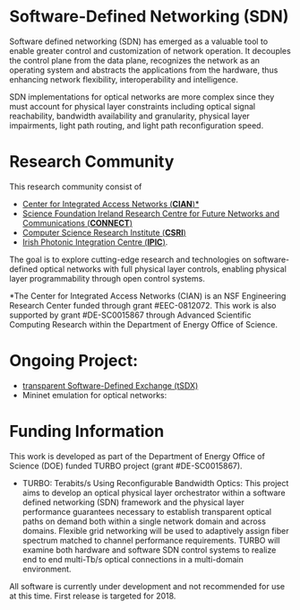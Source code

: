# Software-Defined Networking (SDN)

Software defined networking (SDN) has emerged as a valuable tool to enable greater control and customization of network operation. It decouples the control plane from the data plane, recognizes the network as an operating system and abstracts the applications from the hardware, thus enhancing network flexibility, interoperability and intelligence.

SDN implementations for optical networks are more complex since they must account for physical layer constraints including optical signal reachability, bandwidth availability and granularity, physical layer impairments, light path routing, and light path reconfiguration speed. 

# Research Community

This research community consist of
- [Center for Integrated Access Networks (**CIAN**)\*](http://cian-erc.webhost.uits.arizona.edu/)
- [Science Foundation Ireland Research Centre for Future Networks and Communications (**CONNECT**)](https://connectcentre.ie/)
- [Computer Science Research Institute (**CSRI**)](https://cfwebprod.sandia.gov/cfdocs/CSRI/)
- [Irish Photonic Integration Centre (**IPIC**)](http://www.ipic.ie/). 

The goal is to explore cutting-edge research and technologies on software-defined optical networks with full physical layer controls, enabling physical layer programmability through open control systems.

\*The Center for Integrated Access Networks (CIAN) is an NSF Engineering Research Center funded through grant #EEC-0812072. This work is also supported by grant #DE-SC0015867 through Advanced Scientific Computing Research within the Department of Energy Office of Science.

# Ongoing Project:

- [transparent Software-Defined Exchange (tSDX)](https://ua-agile-cloud.github.io/tSDX/)
- Mininet emulation for optical networks: 

# Funding Information

This work is developed as part of the Department of Energy Office of Science (DOE) funded TURBO project (grant #DE-SC0015867).

- TURBO: Terabits/s Using Reconfigurable Bandwidth Optics: This project aims to develop an optical physical layer orchestrator within a software defined networking (SDN) framework and the physical layer performance guarantees necessary to establish transparent optical paths on demand both within a single network domain and across domains. Flexible grid networking will be used to adaptively assign fiber spectrum matched to channel performance requirements. TURBO will examine both hardware and software SDN control systems to realize end to end multi-Tb/s optical connections in a multi-domain environment.

All software is currently under development and not recommended for use at this time. First release is targeted for 2018.
